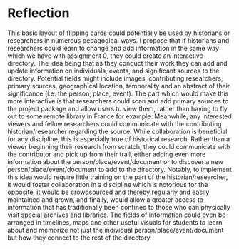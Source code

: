 # Reflection

This basic layout of flipping cards could potentially be used by historians or researchers in numerous pedagogical ways. I propose that if historians and researchers could learn to change and add information in the same way which we have with assignment 0, they could create an interactive directory. The idea being that as they conduct their work they can add and update information on individuals, events, and significant sources to the directory. Potential fields might include images, contributing researchers, primary sources, geographical location, temporality and an abstract of their significance (i.e. the person, place, event). The part which would make this more interactive is that researchers could scan and add primary sources to the project package and allow users to view them, rather than having to fly out to some remote library in France for example. Meanwhile, any interested viewers and fellow researchers could communicate with the contributing historian/researcher regarding the source. While collaboration is beneficial for any discipline, this is especially true of historical research. Rather than a viewer beginning their research from scratch, they could communicate with the contributor and pick up from their trail, either adding even more information about the person/place/event/document or to discover a new person/place/event/document to add to the directory. Notably, to implement this idea would require little training on the part of the historian/researcher, it would foster collaboration in a discipline which is notorious for the opposite, it would be crowdsourced and thereby regularly and easily maintained and grown, and finally, would allow a greater access to information that has traditionally been confined to those who can physically visit special archives and libraries. The fields of information could even be arranged in timelines, maps and other useful visuals for students to learn about and memorize not just the individual person/place/event/document but how they connect to the rest of the directory. 
